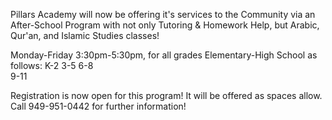Pillars Academy will now be offering it's services to the Community via an After-School Program with not only 
Tutoring & Homework Help, but Arabic, Qur'an, and Islamic Studies classes! 

Monday-Friday 3:30pm-5:30pm, for all grades Elementary-High School as follows: 
K-2
3-5
6-8   
9-11

Registration is now open for this program! It will be offered as spaces allow. Call 949-951-0442 for further information! 
